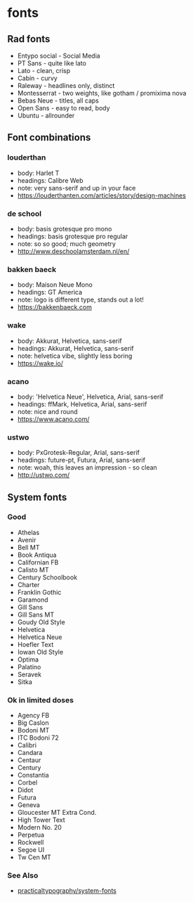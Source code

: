 # fonts
## Rad fonts
- Entypo social - Social Media
- PT Sans - quite like lato
- Lato - clean, crisp
- Cabin - curvy
- Raleway - headlines only, distinct
- Montesserrat - two weights, like gotham / promixima nova
- Bebas Neue - titles, all caps
- Open Sans - easy to read, body
- Ubuntu - allrounder

## Font combinations
### louderthan
- body: Harlet T
- headings: Calibre Web
- note: very sans-serif and up in your face
- https://louderthanten.com/articles/story/design-machines

### de school
- body: basis grotesque pro mono
- headings: basis grotesque pro regular
- note: so so good; much geometry
- http://www.deschoolamsterdam.nl/en/

### bakken baeck
- body: Maison Neue Mono
- headings: GT America
- note: logo is different type, stands out a lot!
- https://bakkenbaeck.com

### wake
- body: Akkurat, Helvetica, sans-serif
- headings: Akkurat, Helvetica, sans-serif
- note: helvetica vibe, slightly less boring
- https://wake.io/

### acano
- body: 'Helvetica Neue', Helvetica, Arial, sans-serif
- headings: ffMark, Helvetica, Arial, sans-serif
- note: nice and round
- https://www.acano.com/

### ustwo
- body: PxGrotesk-Regular, Arial, sans-serif
- headings: future-pt, Futura, Arial, sans-serif
- note: woah, this leaves an impression - so clean
- http://ustwo.com/

## System fonts
### Good
- Athelas
- Avenir
- Bell MT
- Book Antiqua
- Californian FB
- Calisto MT
- Century Schoolbook
- Charter
- Franklin Gothic
- Garamond
- Gill Sans
- Gill Sans MT
- Goudy Old Style
- Helvetica
- Helvetica Neue
- Hoefler Text
- Iowan Old Style
- Optima
- Palatino
- Seravek
- Sitka

### Ok in limited doses
- Agency FB
- Big Caslon
- Bodoni MT
- ITC Bodoni 72
- Calibri
- Candara
- Centaur
- Century
- Constan­tia
- Corbel
- Didot
- Futura
- Geneva
- Gloucester MT Extra Cond.
- High Tower Text
- Modern No. 20
- Perpetua
- Rockwell
- Segoe UI
- Tw Cen MT

### See Also
- [practicaltypography/system-fonts](http://practicaltypography.com/system-fonts.html)
